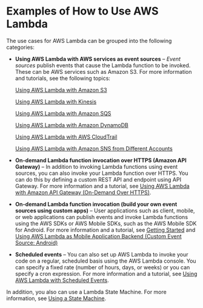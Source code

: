 # Examples of How to Use AWS Lambda<a name="use-cases"></a>

The use cases for AWS Lambda can be grouped into the following categories:
+ **Using AWS Lambda with AWS services as event sources** – *Event sources* publish events that cause the Lambda function to be invoked\. These can be AWS services such as Amazon S3\. For more information and tutorials, see the following topics:

   [Using AWS Lambda with Amazon S3](with-s3.md) 

   [Using AWS Lambda with Kinesis](with-kinesis.md) 

   [Using AWS Lambda with Amazon SQS](with-sqs.md) 

   [Using AWS Lambda with Amazon DynamoDB](with-ddb.md) 

   [Using AWS Lambda with AWS CloudTrail](with-cloudtrail.md) 

   [Using AWS Lambda with Amazon SNS from Different Accounts](with-sns.md) 
+ **On\-demand Lambda function invocation over HTTPS \(Amazon API Gateway\)** – In addition to invoking Lambda functions using event sources, you can also invoke your Lambda function over HTTPS\. You can do this by defining a custom REST API and endpoint using API Gateway\. For more information and a tutorial, see [Using AWS Lambda with Amazon API Gateway \(On\-Demand Over HTTPS\)](with-on-demand-https.md)\.
+ **On\-demand Lambda function invocation \(build your own event sources using custom apps\)** – User applications such as client, mobile, or web applications can publish events and invoke Lambda functions using the AWS SDKs or AWS Mobile SDKs, such as the AWS Mobile SDK for Android\. For more information and a tutorial, see [Getting Started](getting-started.md) and [Using AWS Lambda as Mobile Application Backend \(Custom Event Source: Android\)](with-on-demand-custom-android.md)
+ **Scheduled events** – You can also set up AWS Lambda to invoke your code on a regular, scheduled basis using the AWS Lambda console\. You can specify a fixed rate \(number of hours, days, or weeks\) or you can specify a cron expression\. For more information and a tutorial, see [Using AWS Lambda with Scheduled Events](with-scheduled-events.md)\.

In addition, you also can use a Lambda State Machine\. For more information, see [Using a State Machine](http://docs.aws.amazon.com/step-functions/latest/dg/tutorial-creating-lambda-state-machine.html)\.